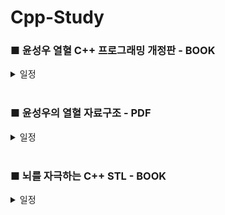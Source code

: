 # Cpp-Study

### ■ 윤성우 열혈 C++ 프로그래밍 개정판 - BOOK
<details> 
  <summary>일정</summary>

- Day01 [2024-08-01]
  - Chapter01 [C언어 기반의 C++ 1]
    - 1~6 Complete
  - Chapter02 [C언어 기반의 C++ 2]
    - 1~3 Complete

- Day02 [2024-08-02]
  - Chapter02
    - 4~6 Complete
      - Page 95~96 - Prac-3 / 책 완독 후 한번 더 풀어보기 (O)
  - Chapter03 [클래스의 기본]
    - 1 ~ing

- Day03 [2024-08-03]
  - Chapter03
    - 1 Complete
    - 2 ~ing

- Day04 [2024-08-04]
  - Chapter03
    - 2~3 Complete
  - Chapter04 [클래스의 완성]
    - 1 Complete
    - 2 ~ing

- Day05 [2024-08-05]
  - Chapter04
    - 2~5 Complete
      - Page 199~201 - Self-Reference의 반환 / 책 완독 후 한번 더 공부하기 (O)
  - Chapter05 [복사 생성자]
    - 1 ~ing

- Day06 [2024-08-06]
  - Chapter05
    - 1~4 Complete
  - Chapter06 [friend와 static 그리고 const]
    - 1~2 Complete
    - 3 ~ing

- Day07 [2024-08-07]
  - Chapter06
    - 3~4 Complete
  - Chapter07 [상속의 이해]
    - 1~3 Complete
    - 4 ~ing

- Day08 [2024-08-08]
  - Chapter07
    - 4~5 Complete
  - Chapter08 [상속과 다형성]
    - 1 Complete
    - 2 ~ing

- Day09 [2024-08-09]
  - Chapter08
    - 2~4 Complete
  - Chapter09 [가상의 원리와 다중상속]
    - 1 ~ing

- Day10 [2024-08-11]
  - Chapter09
    - 1 Complete
    - 2 ~ing

- Day11 [2024-08-12]
  - Chapter09
    - 2~3 Complete
      - Page 394 - OOP Project07 / AccountHandler.cpp 의 소멸자 오류 분석 필요 (O)
        - Day18에서 해결
  - Chapter10 [연산자 오버로딩 1]
    - 1~4 Complete
  - Chapter11 [연산자 오버로딩 2]
    - 1 ~ing

- Day12 [2024-08-13]
  - Chapter11
    - 1~4 Complete
      - Page 468 - Prac-2-2 / 책 완독 후 풀어보기 (O)
      - Page 469~493 - 11-3 / 책 완독 후 공부하기 (O)
    - Fix Chapter09 - 3.OOP Project07
      - 앞으로 추가되는 OOP Project는 위 폴더에서 수정작업 하기
        - 수정할때마다 version별로 표시
      - Update ver0.8
      - Add AccountArray.cpp
      - Add AccountArray.h
  - Chapter12 [String 클래스의 디자인]
    - 1 ~ing

- Day13 [2024-08-14]
  - Chapter12
    - 1~3 Complete
    - Fix OOP Project
      - Update ver0.9
      - Add String.h, String.cpp
      - Fix Account.h, NormalAccont.h, HighCreditAccount.h, Account.cpp, AccountHandler.cpp
  - Chapter13 [템플릿 1]
    - 1~3 Complete
      - Page 552~553 - Prac-2 / Day12의 11-3 완독 후 풀어보기 (O)
    - Fix OOP Project
      - Update ver0.10
      - Add BoundCheckArray.h
      - Fix AccountHandler.h
      - Del AccountArray.h, AccountArray.cpp
  - Chapter14 [템플릿 2]
    - 1 ~ing

- Day14 [2024-08-15]
  - Chapter14
    - 1~4 Complete
  - Chapter15 [예외처리]
    - 1~6 Complete
    - Fix OOP Project
      - Update ver0.11
      - Add AccountException.h
      - Fix NormalAccount.h, HighCreditAccount.h, Account.cpp, AccountHandler.cpp
  - Chapter16 [C++ 형 변환 연산자와 맺는 글]
    - 1 ~ing

- Day15 [2024-08-16]
  - Chapter16
    - 1~2 Complete
  - Book read through Once / Start One more read

- Day16 [2024-08-17]
  - Day2, Day5 Complete
  - Day12 ~ing

- Day17 [2024-08-18]
  - Day12 Chapter11-3 ~ing

- Day18 [2024-08-19~21]
  - Day12 Chapter11 Page 469~493 - 11-3 Complete
  - Day13 Chapter13 Page 552~553 - Prac-2 Complete
  - Fix OOP Project
    - Update ver1.0
    - Day11 AccountHandler.cpp 의 소멸자 오류 분석 필요 : Account.h의 Deposit함수를 가상함수로 선언하지 않아서 작동 오류 발생
    - Finish OOP Project
  - Book read through Twice / Finish Book


</details>
</br>


### ■ 윤성우의 열혈 자료구조 - PDF
<details>
  <summary>일정</summary>

- Day01 [2024-08-22]
  - Chapter01 [자료구조와 알고리즘의 이해]
    - 순차탐색 / 이진탐색 Complete
    - 빅오 표기법 Complete
  - Chapter02 [재귀]
    - 이진탐색 재귀 Complete
    - 하노이타워 ~ing
   
- Day02 [2024-08-23]
  - Chapter02
    - 하노이타워 Complete / 비선형 자료구조 공부 전 다시 보기 (O)

- Day03 [2024-08-24]
  - Chapter03 [연결 리스트 1]
    - 추상 자료형 Complete
    - 배열을 이용한 리스트 구현 Complete

- Day04 [2024-08-29]
  - Chapter04 [연결 리스트 2]
    - 연결리스트의 개념적인 이해 Complete

- Day05 [2024-08-30]
  - Chapter04
    - 단순연결리스트의 ADT와 구현 Complete
    - 연결 리스트의 정렬 삽입의 구현 Complete / 비선형 자료구조 공부 전 다시 보기 (O)

- Day06 [2024-08-31]
  - Chapter05 [연결 리스트 3]
    - 원형 리스트 Complete
    - 양방향 연결 리스트 ~ing
      - DBDLinkedList.c 구현 ~ing

- Day07 [2024-09-03]
  - Chapter05
    - 양방향 연결 리스트 Complete
      - DBDLinkedList.c 구현 Complete
  - Chapter06 [스택]
    - 스택의 이해와 ADT 정의 Complete
    - 스택의 배열 기반 구현 Complete
    - 스택의 연결 리스트 기반 구현 ~ing
      - CLLBaseStack.c 구현 ~ing

- Day08 [2024-09-04]
  - Chapter06
    - 스택의 연결 리스트 기반 구현 Complete
      - CLLBaseStack.c 구현 Complete
    - 계산기 프로그램 구현 Complete
  - Chapter07 [큐]
    - 큐의 이해와 ADT 정의 Complete
    - 큐의 배열 기반 구현 Complete
    - 큐의 연결 리스트 기반 구현 Complete
    - 큐의 활용 Complete
    - 덱(Deque)의 이해와 구현 Complete
  - 비선형 자료구조 시작 전 선형 자료구조들 다시 한번 복습해보기 (O)

- Day09 [2024-09-05]
  - Chapter08 [트리] - 비선형 자료구조
    - 트리의 개요 Complete
    - 이진 트리의 구현 Complete
    - 이진 트리의 순회(Traversal) Complete
    - 수식 트리(Expression Tree)의 구현 Complete
      - ExpressionTree 폴더 코드들 분석하기 (O)

- Day10 [2024-09-09]
  - Chapter09 [우선순위 큐(Priority Queue)와 힙(Heap)]
    - 우선순위 큐의 이해 Complete
    - 힙의 구현과 우선순위 큐의 완성 Complete
  - Chapter10 [정렬(Sorting)]
    - 단순한 정렬 알고리즘 Complete
      - 버블정렬 Complete
      - 선택정렬 Complete
      - 삽입정렬 Complete
    - 복잡하지만 효율적인 정렬 알고리즘 ~ing
      - 힙정렬 Complete
      - 병합정렬 Complete
      - 퀵정렬 ~ing 9번영상

- Day11 [2024-09-10]
  - Chapter10
    - 복잡하지만 효율적인 정렬 알고리즘 Complete
      - 퀵정렬 Complete
      - 기수정렬 Complete

- Day12 [2024-09-11]
  - Chapter11 [탐색(Search) 1]
    - 탐색의 이해와 보간 탐색 Complete
    - 이진 탐색 트리 Complete
  - Chapter12 [탐색(Search) 2]
    - 균형 잡힌 이진 탐색 트리: AVL 트리의 이해 Complete
    - 균형 잡힌 이진 탐색 트리: AVL 트리의 구현 Complete
      - AVL 트리 삽입 과정에서의 리밸런싱 기능에 대한 완성 Complete
  - Chapter13 [테이블(Table)과 해쉬(Hash)]
    - 빠른 탐색을 보이는 해쉬 테이블 ~ing 2번영상

- Day13 [2024-09-12]
  - Chapter13
    - 빠른 탐색을 보이는 해쉬 테이블 Complete
    - 충돌(Collision) 문제의 해결책 Complete

- Day14 [2024-09-19]
  - Chapter14 [그래프(Graph)]
    - 그래프의 이해와 종류 Complete
    - 인접 리스트 기반의 그래프 구현 Complete
    - 그래프의 탐색 Complete

- Day15 [2024-09-20]
  - Chapter14
    - 최소 비용 신장 트리 Complete
  - Book read through Once


</details>
</br>


### ■ 뇌를 자극하는 C++ STL - BOOK
<details>
  <summary>일정</summary>

- Day01 [2024-08-25]
  - Chapter01 [STL을 학습하기 전 꼭 알아야할 C++ 문법]
    - Section 1~5 Complete
    - Section 6 ~ing

- Day02 [2024-08-26]
  - Chapter01
    - Section 6~7 Complete
    - Prac Complete
  - Chapter02 [함수 포인터]
    - Section 1 Complete

- Day03 [2024-08-27]
  - Chapter02
    - Section 2~3 Complete
  - Chapter03 [함수 객체]
    - Section 1~2 Complete
    - Prac Complete
  - Chapter04 [템플릿]
    - Section 1~3 Complete
    - Prac Complete
  - Chapter05 [STL 소개]
    - Section 1 Complete
    - Section 2 ~ing

- Day04 [2024-08-28]
  - Chapter05
    - Section 2 Complete / Prac 다시 풀어보기 (-)

- Day05 [2024-09-20]
  - Chapter06 [시퀀스 컨테이너]
    - Section 1 1~17 Complete
    - Section 1 18 ~ing

- Day6 [2024-10-07]
  - Chapter06
    - Section 1 18~23 Complete
    - Section 1 24 ~ing

- Day7 [2024-10-10]
  - Chapter06
    - Section 1~3 Complete


</details>
</br>

